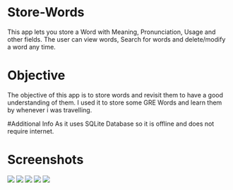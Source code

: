 # Store-Words
This app lets you store a Word with Meaning, Pronunciation, Usage and other fields. The user can view words, Search for words and delete/modify a word any time. 

# Objective

The objective of this app is to store words and revisit them to have a good understanding of them. I used it to store some GRE Words and learn them by whenever i was travelling.

#Additional Info
As it uses SQLite Database so it is offline and does not require internet.

# Screenshots
![](https://i.imgur.com/oUagRLG.png)
![](https://i.imgur.com/sacUXgS.png)
![](https://i.imgur.com/FyXtczd.png)
![](https://i.imgur.com/YcOqdcc.png)
![](https://i.imgur.com/qGX8TK2.png)
